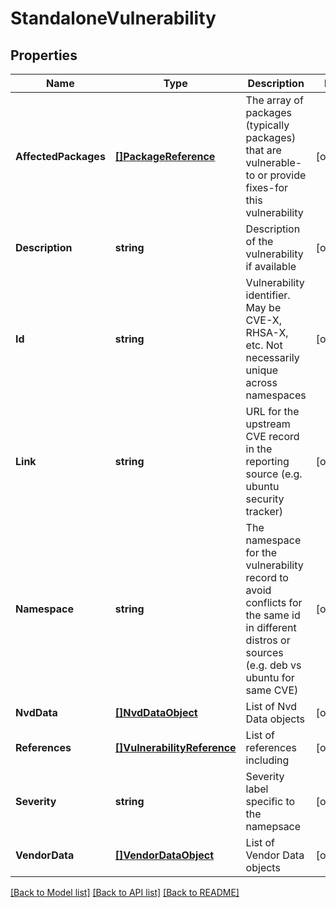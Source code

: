 # StandaloneVulnerability

## Properties

Name | Type | Description | Notes
------------ | ------------- | ------------- | -------------
**AffectedPackages** | [**[]PackageReference**](PackageReference.md) | The array of packages (typically packages) that are vulnerable-to or provide fixes-for this vulnerability | [optional] 
**Description** | **string** | Description of the vulnerability if available | [optional] 
**Id** | **string** | Vulnerability identifier. May be CVE-X, RHSA-X, etc. Not necessarily unique across namespaces | [optional] 
**Link** | **string** | URL for the upstream CVE record in the reporting source (e.g. ubuntu security tracker) | [optional] 
**Namespace** | **string** | The namespace for the vulnerability record to avoid conflicts for the same id in different distros or sources (e.g. deb vs ubuntu for same CVE) | [optional] 
**NvdData** | [**[]NvdDataObject**](NvdDataObject.md) | List of Nvd Data objects | [optional] 
**References** | [**[]VulnerabilityReference**](VulnerabilityReference.md) | List of references including | [optional] 
**Severity** | **string** | Severity label specific to the namepsace | [optional] 
**VendorData** | [**[]VendorDataObject**](VendorDataObject.md) | List of Vendor Data objects | [optional] 

[[Back to Model list]](../README.md#documentation-for-models) [[Back to API list]](../README.md#documentation-for-api-endpoints) [[Back to README]](../README.md)


